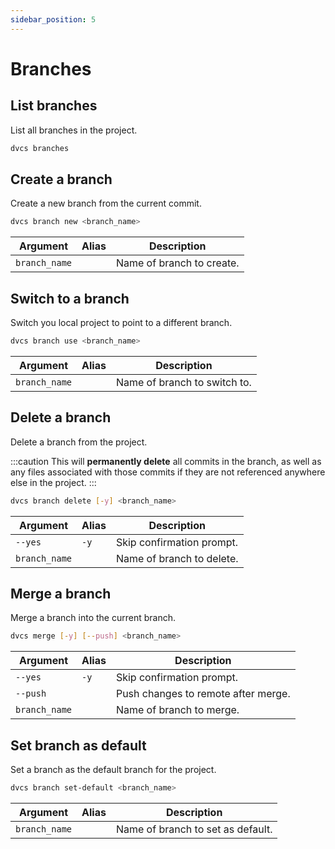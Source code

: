 ```yaml
---
sidebar_position: 5
---
```


# Branches

## List branches

List all branches in the project.

```bash
dvcs branches
```

## Create a branch

Create a new branch from the current commit.

```bash
dvcs branch new <branch_name>
```

| Argument      | Alias | Description               |
| ------------- | ----- | ------------------------- |
| `branch_name` |       | Name of branch to create. |

## Switch to a branch

Switch you local project to point to a different branch.

```bash
dvcs branch use <branch_name>
```

| Argument      | Alias | Description                  |
| ------------- | ----- | ---------------------------- |
| `branch_name` |       | Name of branch to switch to. |

## Delete a branch

Delete a branch from the project.

:::caution
This will **permanently delete** all commits in the branch, as well as any files associated with those commits if they
are not referenced anywhere else in the project.
:::

```bash
dvcs branch delete [-y] <branch_name>
```

| Argument      | Alias | Description               |
| ------------- | ----- | ------------------------- |
| `--yes`       | `-y`  | Skip confirmation prompt. |
| `branch_name` |       | Name of branch to delete. |

## Merge a branch

Merge a branch into the current branch.

```bash
dvcs merge [-y] [--push] <branch_name>
```

| Argument      | Alias | Description                         |
| ------------- | ----- | ----------------------------------- |
| `--yes`       | `-y`  | Skip confirmation prompt.           |
| `--push`      |       | Push changes to remote after merge. |
| `branch_name` |       | Name of branch to merge.            |

## Set branch as default

Set a branch as the default branch for the project.

```bash
dvcs branch set-default <branch_name>
```

| Argument      | Alias | Description                       |
| ------------- | ----- | --------------------------------- |
| `branch_name` |       | Name of branch to set as default. |
